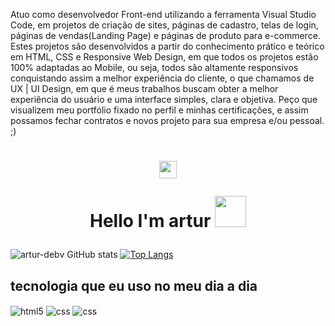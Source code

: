 Atuo como desenvolvedor Front-end utilizando a ferramenta Visual Studio Code, em projetos de criação de sites, páginas de cadastro, telas de login, páginas de vendas(Landing Page) e páginas de produto para e-commerce. Estes projetos são desenvolvidos a partir do conhecimento prático e teórico em HTML, CSS e Responsive Web Design, em que todos os projetos estão 100% adaptadas ao Mobile, ou seja, todos são altamente responsivos conquistando assim a melhor experiência do cliente, o que chamamos de UX | UI Design, em que é meus trabalhos buscam obter a melhor experiência do usuário e uma interface simples, clara e objetiva. Peço que visualizem meu portfólio fixado no perfil e minhas certificações, e assim possamos fechar contratos e novos projeto para sua empresa e/ou pessoal. ;)









<h1 align="center">
<img src="https://media.giphy.com/media/hvRJCLFzcasrR4ia7z/giphy.gif" width="28">
  
Hello I'm artur  <img src="https://media.giphy.com/media/12oufCB0MyZ1Go/giphy.gif" width="50">
</h1>



![artur-debv GitHub stats](https://github-readme-stats.vercel.app/api?username=artur-debv&show_icons=true&theme=radical) [![Top Langs](https://github-readme-stats.vercel.app/api/top-langs/?username=artur-debv&layout=compact)](https://github.com/artur-debv/github-readme-stats)


  ## tecnologia que eu uso no meu dia a dia
  
<div style="display: inline_block">
  <img align="center" alt="html5" src="https://img.shields.io/badge/HTML5-E34F26?style=for-the-badge&logo=html5&logoColor=white" />
  <img align="center" alt="css" src="https://img.shields.io/badge/CSS3-1572B6?style=for-the-badge&logo=css3&logoColor=white" />
  <img align="center" alt="css" src="https://img.shields.io/badge/Bootstrap-563D7C?style=for-the-badge&logo=bootstrap&logoColor=white" />
  
  
 
  
  
 


